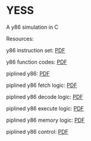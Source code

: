 # YESS
A y86 simulation in C


Resources:

y86 instruction set: [PDF](http://asulearn.appstate.edu/pluginfile.php/994575/mod_label/intro/Y86InstructionSet.pdf)

y86 function codes: [PDF](http://asulearn.appstate.edu/pluginfile.php/994575/mod_label/intro/Y86FunctionCodes.pdf)

piplined y86: [PDF](http://asulearn.appstate.edu/pluginfile.php/994575/mod_label/intro/PipelinedY86.pdf)

piplined y86 fetch logic: [PDF](http://asulearn.appstate.edu/pluginfile.php/994575/mod_label/intro/PipelinedY86Fetch.pdf)

piplined y86 decode logic: [PDF](http://asulearn.appstate.edu/pluginfile.php/994575/mod_label/intro/PipelinedY86Decode.pdf)

piplined y86 execute logic: [PDF](http://asulearn.appstate.edu/pluginfile.php/994575/mod_label/intro/PipelinedY86Execute.pdf)

piplined y86 memory logic: [PDF](http://asulearn.appstate.edu/pluginfile.php/994575/mod_label/intro/PipelinedY86Memory.pdf)

piplined y86 control: [PDF](http://asulearn.appstate.edu/pluginfile.php/994575/mod_label/intro/PipelinedY86Control.pdf)
